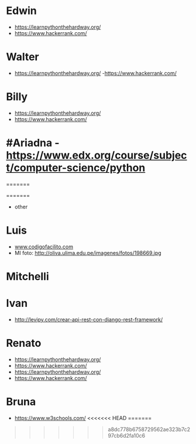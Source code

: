 # Edwin
- https://learnpythonthehardway.org/
- https://www.hackerrank.com/

# Walter
- https://learnpythonthehardway.org/
-https://www.hackerrank.com/

# Billy
- https://learnpythonthehardway.org/
- https://www.hackerrank.com/


#Ariadna
-https://www.edx.org/course/subject/computer-science/python
=======

=======

=======
- other

# Luis
- www.codigofacilito.com
- MI foto:
http://oliva.ulima.edu.pe/imagenes/fotos/198669.jpg

# Mitchelli

# Ivan
- http://levipy.com/crear-api-rest-con-django-rest-framework/

# Renato
- https://learnpythonthehardway.org/
- https://www.hackerrank.com/
- https://learnpythonthehardway.org/
- https://www.hackerrank.com/

# Bruna
- https://www.w3schools.com/
<<<<<<< HEAD
=======
>>>>>>> a8dc778b6758729562ae323b7c297cb6d2fa10c6
